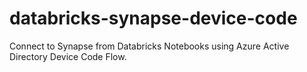 # databricks-synapse-device-code
Connect to Synapse from Databricks Notebooks using Azure Active Directory Device Code Flow.
